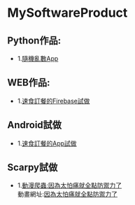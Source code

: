 # MySoftwareProduct
## Python作品:
 * 1.[隨機亂數App](https://github.com/JJDing-Louis/MySoftwareProduct/tree/master/Python)
## WEB作品:
 * 1.[速食訂餐的Firebase試做](https://jjnetnewapp.web.app/)
## Android試做
 * 1.[速食訂餐的App試做](https://github.com/JJDing-Louis/Personal-Work-Space/tree/master/Android%20App%20Project/FastFood)
## Scarpy試做
 * 1.[動漫爬蟲:因為太怕痛就全點防禦力了](https://github.com/JJDing-Louis/Personal-Work-Space/tree/master/Python%20Software%20Project/Web%20Scrapy/Animation%20scrapy)   
 動畫網址:[因為太怕痛就全點防禦力了](http://www.99kubo.tv/vod-read-id-146080.html)
